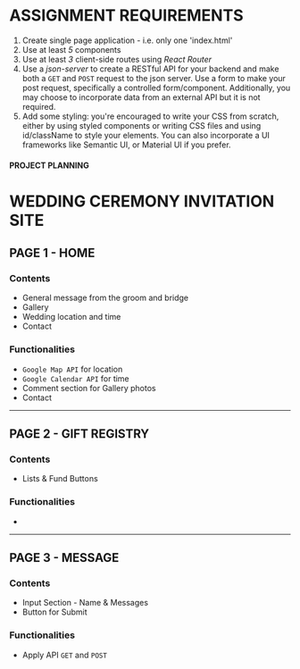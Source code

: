 # ASSIGNMENT REQUIREMENTS

1. Create single page application - i.e. only one 'index.html'
2. Use at least _5_ components
3. Use at least _3_ client-side routes using _React Router_
4. Use a _json-server_ to create a RESTful API for your backend and make both a `GET` and `POST` request to the json server. Use a form to make your post request, specifically a controlled form/component. Additionally, you may choose to incorporate data from an external API but it is not required.
5. Add some styling: you're encouraged to write your CSS from scratch, either by using styled components or writing CSS files and using id/className to style your elements. You can also incorporate a UI frameworks like Semantic UI, or Material UI if you prefer.

#### PROJECT PLANNING

# WEDDING CEREMONY INVITATION SITE

## PAGE 1 - HOME

### Contents

- General message from the groom and bridge
- Gallery
- Wedding location and time
- Contact

### Functionalities

- `Google Map API` for location
- `Google Calendar API` for time
- Comment section for Gallery photos
- Contact

---

## PAGE 2 - GIFT REGISTRY

### Contents

- Lists & Fund Buttons

### Functionalities

-

---

## PAGE 3 - MESSAGE

### Contents

- Input Section - Name & Messages
- Button for Submit

### Functionalities

- Apply API `GET` and `POST`
